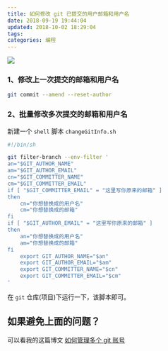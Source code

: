 ```yaml
---
title: 如何修改 git 已提交的用户邮箱和用户名
date: 2018-09-19 19:44:04
updated: 2018-10-02 18:29:04
tags:
categories: 编程
---
```


![](https://ws3.sinaimg.cn/large/006tNc79ly1fh37ua0t32j30nc08caav.jpg)

### 1、修改上一次提交的邮箱和用户名

```bash
git commit --amend --reset-author
```

### 2、批量修改多次提交的邮箱和用户名

新建一个 `shell` 脚本 `changeGitInfo.sh`

```bash
#!/bin/sh

git filter-branch --env-filter '
an="$GIT_AUTHOR_NAME"
am="$GIT_AUTHOR_EMAIL"
cn="$GIT_COMMITTER_NAME"
cm="$GIT_COMMITTER_EMAIL"
if [ "$GIT_COMMITTER_EMAIL" = "这里写你原来的邮箱" ]
then
	cn="你想替换成的用户名"
	cm="你想替换成的邮箱"
fi
if [ "$GIT_AUTHOR_EMAIL" = "这里写你原来的邮箱" ]
then
	an="你想替换成的用户名"
	am="你想替换成的邮箱"
fi
	export GIT_AUTHOR_NAME="$an"
	export GIT_AUTHOR_EMAIL="$am"
	export GIT_COMMITTER_NAME="$cn"
	export GIT_COMMITTER_EMAIL="$cm"
'
```

在 `git` 仓库(项目)下运行一下，该脚本即可。

## 如果避免上面的问题？

可以看我的这篇博文 [如何管理多个 git 账号](https://hufangyun.com/2019/multi-git-account/)


